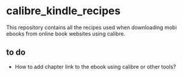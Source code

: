 # calibre_kindle_recipes
This repository contains all the recipes used when downloading mobi ebooks from online book websites using calibre.

## to do
- How to add chapter link to the ebook using calibre or other tools?
